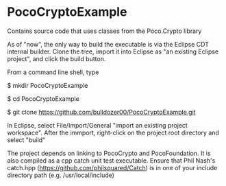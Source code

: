 # PocoCryptoExample
Contains source code that uses classes from the Poco.Crypto library

As of "now", the only way to build the executable is via the Eclipse CDT internal builder. Clone the tree, import it into Eclipse as "an existing Eclipse project", and click the build button.

From a command line shell, type

$ mkdir PocoCryptoExample

$ cd PocoCryptoExample

$ git clone https://github.com/bulldozer00/PocoCryptoExample.git

In Eclipse, select File/Import/General "import an existing project workspace". After the immport, right-click on the project root directory and select "build"

The project depends on linking to PocoCrypto and PocoFoundation. It is also compiled as a cpp catch unit test executable. Ensure that Phil Nash's catch.hpp (https://github.com/philsquared/Catch) is in one of your include directory path (e.g. /usr/local/include) 
